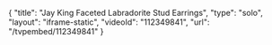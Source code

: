 {
    "title": "Jay King Faceted Labradorite Stud Earrings",
    "type": "solo",
    "layout": "iframe-static",
    "videoId": "112349841",
    "url": "\/tvpembed\/112349841"
}